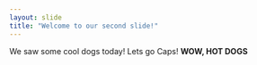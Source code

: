 ```yaml
---
layout: slide
title: "Welcome to our second slide!"
---
```

We saw some cool dogs today!
Lets go Caps!  **WOW, HOT DOGS**